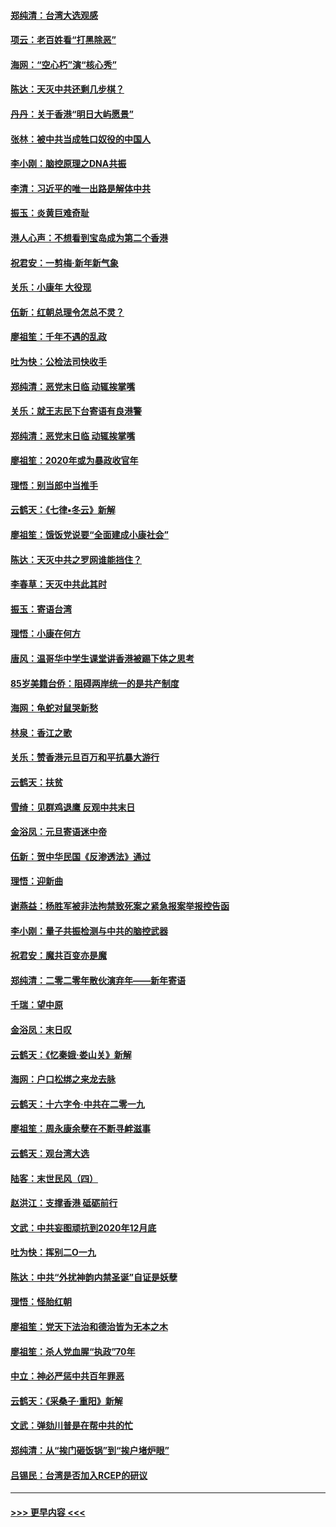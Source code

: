 #### [郑纯清：台湾大选观感](../pages/nsc993/n11786210.md?t=01120744) 
#### [项云：老百姓看“打黑除恶”](../pages/nsc993/n11785398.md?t=01120744) 
#### [海网：“空心朽”演“核心秀”](../pages/nsc993/n11783874.md?t=01120744) 
#### [陈达：天灭中共还剩几步棋？](../pages/nsc993/n11783719.md?t=01120744) 
#### [丹丹：关于香港“明日大屿愿景”](../pages/nsc993/n11783273.md?t=01120744) 
#### [张林：被中共当成牲口奴役的中国人](../pages/nsc993/n11782397.md?t=01120744) 
#### [李小刚：脑控原理之DNA共振](../pages/nsc993/n11780962.md?t=01120744) 
#### [李清：习近平的唯一出路是解体中共](../pages/nsc993/n11780866.md?t=01120744) 
#### [振玉：炎黄巨难奇耻](../pages/nsc993/n11779632.md?t=01120744) 
#### [港人心声：不想看到宝岛成为第二个香港](../pages/nsc993/n11778817.md?t=01120744) 
#### [祝君安：一剪梅‧新年新气象](../pages/nsc993/n11776340.md?t=01120744) 
#### [关乐：小康年 大役现](../pages/nsc993/n11774213.md?t=01120744) 
#### [伍新：红朝总理令怎总不灵？](../pages/nsc993/n11770813.md?t=01120744) 
#### [廖祖笙：千年不遇的乱政](../pages/nsc993/n11770373.md?t=01120744) 
#### [吐为快：公检法司快收手](../pages/nsc993/n11770359.md?t=01120744) 
#### [郑纯清：恶党末日临 动辄挨掌嘴](../pages/nsc993/n11769912.md?t=01120744) 
#### [关乐：就王志民下台寄语有良港警](../pages/nsc993/n11769903.md?t=01120744) 
#### [郑纯清：恶党末日临 动辄挨掌嘴](../pages/nsc993/n11769356.md?t=01120744) 
#### [廖祖笙：2020年或为暴政收官年](../pages/nsc993/n11768216.md?t=01120744) 
#### [理悟：别当郎中当推手](../pages/nsc993/n11768243.md?t=01120744) 
#### [云鹤天：《七律▪冬云》新解](../pages/nsc993/n11768204.md?t=01120744) 
#### [廖祖笙：饿饭党说要“全面建成小康社会”](../pages/nsc993/n11767482.md?t=01120744) 
#### [陈达：天灭中共之罗网谁能挡住？](../pages/nsc993/n11767465.md?t=01120744) 
#### [李春草：天灭中共此其时](../pages/nsc993/n11767452.md?t=01120744) 
#### [振玉：寄语台湾](../pages/nsc993/n11767432.md?t=01120744) 
#### [理悟：小康在何方](../pages/nsc993/n11767394.md?t=01120744) 
#### [唐风：温哥华中学生课堂讲香港被踢下体之思考](../pages/nsc993/n11766848.md?t=01120744) 
#### [85岁美籍台侨：阻碍两岸统一的是共产制度](../pages/nsc993/n11765043.md?t=01120744) 
#### [海网：龟蛇对鼠哭新愁](../pages/nsc993/n11764895.md?t=01120744) 
#### [林泉：香江之歌](../pages/nsc993/n11764415.md?t=01120744) 
#### [关乐：赞香港元旦百万和平抗暴大游行](../pages/nsc993/n11764382.md?t=01120744) 
#### [云鹤天：扶贫](../pages/nsc993/n11764245.md?t=01120744) 
#### [雪绮：见群鸡退鹰  反观中共末日](../pages/nsc993/n11762112.md?t=01120744) 
#### [金浴凤：元旦寄语迷中帝](../pages/nsc993/n11761788.md?t=01120744) 
#### [伍新：贺中华民国《反渗透法》通过](../pages/nsc993/n11761994.md?t=01120744) 
#### [理悟：迎新曲](../pages/nsc993/n11761152.md?t=01120744) 
#### [谢燕益：杨胜军被非法拘禁致死案之紧急报案举报控告函](../pages/nsc993/n11756134.md?t=01120744) 
#### [李小刚：量子共振检测与中共的脑控武器](../pages/nsc993/n11754518.md?t=01120744) 
#### [祝君安：魔共百变亦是魔](../pages/nsc993/n11754469.md?t=01120744) 
#### [郑纯清：二零二零年散伙演弃年——新年寄语](../pages/nsc993/n11754195.md?t=01120744) 
#### [千瑞：望中原](../pages/nsc993/n11754159.md?t=01120744) 
#### [金浴凤：末日叹](../pages/nsc993/n11752359.md?t=01120744) 
#### [云鹤天：《忆秦娥‧娄山关》新解](../pages/nsc993/n11752348.md?t=01120744) 
#### [海网：户口松绑之来龙去脉](../pages/nsc993/n11752328.md?t=01120744) 
#### [云鹤天：十六字令‧中共在二零一九](../pages/nsc993/n11752305.md?t=01120744) 
#### [廖祖笙：周永康余孽在不断寻衅滋事](../pages/nsc993/n11751013.md?t=01120744) 
#### [云鹤天：观台湾大选](../pages/nsc993/n11751007.md?t=01120744) 
#### [陆客：末世民风（四）](../pages/nsc993/n11749203.md?t=01120744) 
#### [赵洪江：支撑香港 砥砺前行](../pages/nsc993/n11748482.md?t=01120744) 
#### [文武：中共妄图顽抗到2020年12月底](../pages/nsc993/n11748446.md?t=01120744) 
#### [吐为快：挥别二O一九](../pages/nsc993/n11748411.md?t=01120744) 
#### [陈达：中共“外扰神韵内禁圣诞”自证是妖孽](../pages/nsc993/n11748226.md?t=01120744) 
#### [理悟：怪胎红朝](../pages/nsc993/n11748206.md?t=01120744) 
#### [廖祖笙：党天下法治和德治皆为无本之木](../pages/nsc993/n11748135.md?t=01120744) 
#### [廖祖笙：杀人党血腥“执政”70年](../pages/nsc993/n11745144.md?t=01120744) 
#### [中立：神必严惩中共百年罪恶](../pages/nsc993/n11744970.md?t=01120744) 
#### [云鹤天：《采桑子‧重阳》新解](../pages/nsc993/n11744948.md?t=01120744) 
#### [文武：弹劾川普是在帮中共的忙](../pages/nsc993/n11744758.md?t=01120744) 
#### [郑纯清：从“挨门砸饭锅”到“挨户堵炉眼”](../pages/nsc993/n11744745.md?t=01120744) 
#### [吕锡民：台湾是否加入RCEP的研议](../pages/nsc993/n11744701.md?t=01120744) 

----
#### [ >>> 更早内容 <<< ](../indexes/nsc993-earlier.md)
